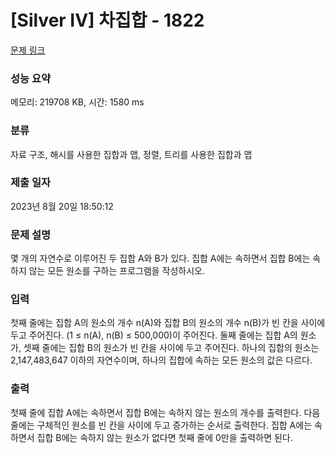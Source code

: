 # [Silver IV] 차집합 - 1822 

[문제 링크](https://www.acmicpc.net/problem/1822) 

### 성능 요약

메모리: 219708 KB, 시간: 1580 ms

### 분류

자료 구조, 해시를 사용한 집합과 맵, 정렬, 트리를 사용한 집합과 맵

### 제출 일자

2023년 8월 20일 18:50:12

### 문제 설명

<p>몇 개의 자연수로 이루어진 두 집합 A와 B가 있다. 집합 A에는 속하면서 집합 B에는 속하지 않는 모든 원소를 구하는 프로그램을 작성하시오.</p>

### 입력 

 <p>첫째 줄에는 집합 A의 원소의 개수 n(A)와 집합 B의 원소의 개수 n(B)가 빈 칸을 사이에 두고 주어진다. (1 ≤ n(A), n(B) ≤ 500,000)이 주어진다. 둘째 줄에는 집합 A의 원소가, 셋째 줄에는 집합 B의 원소가 빈 칸을 사이에 두고 주어진다. 하나의 집합의 원소는 2,147,483,647 이하의 자연수이며, 하나의 집합에 속하는 모든 원소의 값은 다르다.</p>

### 출력 

 <p>첫째 줄에 집합 A에는 속하면서 집합 B에는 속하지 않는 원소의 개수를 출력한다. 다음 줄에는 구체적인 원소를 빈 칸을 사이에 두고 증가하는 순서로 출력한다. 집합 A에는 속하면서 집합 B에는 속하지 않는 원소가 없다면 첫째 줄에 0만을 출력하면 된다.</p>

